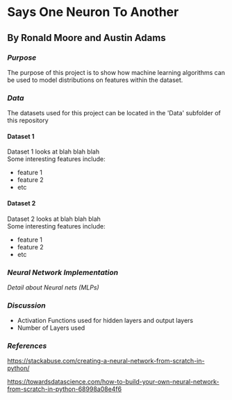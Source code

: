 # Says One Neuron To Another
## By Ronald Moore and Austin Adams
  
### *Purpose*
The purpose of this project is to show how machine learning algorithms can be used to model distributions on features within the dataset.

### *Data*
The datasets used for this project can be located in the 'Data' subfolder of this repository
#### Dataset 1
Dataset 1 looks at blah blah blah \
Some interesting features include:
* feature 1
* feature 2
* etc
#### Dataset 2
Dataset 2 looks at blah blah blah \
Some interesting features include:
* feature 1
* feature 2
* etc

### *Neural Network Implementation*
*Detail about Neural nets (MLPs)*

### *Discussion*
* Activation Functions used for hidden layers and output layers
* Number of Layers used

### *References*
https://stackabuse.com/creating-a-neural-network-from-scratch-in-python/

https://towardsdatascience.com/how-to-build-your-own-neural-network-from-scratch-in-python-68998a08e4f6
